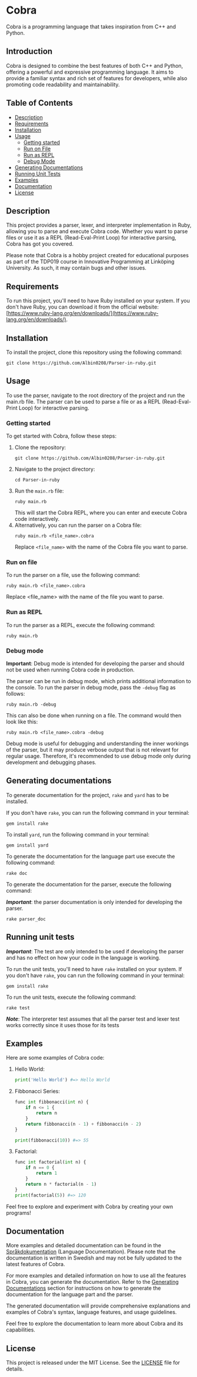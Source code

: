 # Cobra
Cobra is a programming language that takes inspiration from C++ and Python.

## Introduction
Cobra is designed to combine the best features of both C++ and Python, offering a powerful and expressive programming language. It aims to provide a familiar syntax and rich set of features for developers, while also promoting code readability and maintainability.


## Table of Contents
- [Description](#description)
- [Requirements](#requirements)
- [Installation](#installation)
- [Usage](#usage)
  - [Getting started](#getting-started)
  - [Run on File](#run-on-file)
  - [Run as REPL](#run-as-repl)
  - [Debug Mode](#debug-mode)
- [Generating Documentations](#generating-documentations)
- [Running Unit Tests](#running-unit-tests)
- [Examples](#examples)
- [Documentation](#documentation)
- [License](#license)

## Description
This project provides a parser, lexer, and interpreter implementation in Ruby, allowing you to parse and execute Cobra code. Whether you want to parse files or use it as a REPL (Read-Eval-Print Loop) for interactive parsing, Cobra has got you covered.

Please note that Cobra is a hobby project created for educational purposes as part of the TDP019 course in Innovative Programming at Linköping University. As such, it may contain bugs and other issues.

## Requirements

To run this project, you'll need to have Ruby installed on your system. If you don't have Ruby, you can download it from the official website: [https://www.ruby-lang.org/en/downloads/](https://www.ruby-lang.org/en/downloads/).

## Installation
To install the project, clone this repository using the following command:

```properties
git clone https://github.com/Albin0208/Parser-in-ruby.git
```

## Usage
To use the parser, navigate to the root directory of the project and run the main.rb file. The parser can be used to parse a file or as a REPL (Read-Eval-Print Loop) for interactive parsing.

### Getting started
To get started with Cobra, follow these steps:
1. Clone the repository:
   ```properties
   git clone https://github.com/Albin0208/Parser-in-ruby.git
   ```
2. Navigate to the project directory:
   ```properties
   cd Parser-in-ruby
   ```
3. Run the `main.rb` file:
   ```properties
   ruby main.rb
   ```
   This will start the Cobra REPL, where you can enter and execute Cobra code interactively.
4. Alternatively, you can run the parser on a Cobra file:
   ```properties
   ruby main.rb <file_name>.cobra
   ```
   Replace `<file_name>` with the name of the Cobra file you want to parse.


### Run on file
To run the parser on a file, use the following command:

```properties
ruby main.rb <file_name>.cobra
```

Replace <file_name> with the name of the file you want to parse.

### Run as REPL
To run the parser as a REPL, execute the following command:

```properties
ruby main.rb
```

### Debug mode

**Important**: Debug mode is intended for developing the parser and should not be used when running Cobra code in production.

The parser can be run in debug mode, which prints additional information to the console. To run the parser in debug mode, pass the ``-debug`` flag as follows:

```properties
ruby main.rb -debug
```

This can also be done when running on a file. The command would then look like this:

```properties
ruby main.rb <file_name>.cobra -debug
```

Debug mode is useful for debugging and understanding the inner workings of the parser, but it may produce verbose output that is not relevant for regular usage. Therefore, it's recommended to use debug mode only during development and debugging phases.

## Generating documentations
To generate documentation for the project, ``rake`` and ``yard`` has to be installed.

If you don't have ``rake``, you can run the following command in your terminal:

```properties
gem install rake
```

To install ``yard``, run the following command in your terminal:

```properties
gem install yard
```

To generate the documentation for the language part use execute the following command:

```properties
rake doc
```


To generate the documentation for the parser, execute the following command:

***Important***: the parser documentation is only intended for developing the parser.

```properties
rake parser_doc
```

## Running unit tests

***Important***: The test are only intended to be used if developing the parser and has no effect on how your code in the language is working.

To run the unit tests, you'll need to have ``rake`` installed on your system. If you don't have ``rake``, you can run the following command in your terminal:

```properties
gem install rake
```

To run the unit tests, execute the following command:

```properties
rake test
```

***Note***: The interpreter test assumes that all the parser test and lexer test works correctly since it uses those for its tests

## Examples
Here are some examples of Cobra code:

1. Hello World:
    ````python
    print('Hello World') #=> Hello World
    ````
2. Fibbonacci Series:
    ```python
    func int fibbonacci(int n) {
        if n <= 1 {
            return n
        }
        return fibbonacci(n - 1) + fibbonacci(n - 2)
    }

    print(fibbonacci(10)) #=> 55
    ```
3. Factorial:
    ````python
    func int factorial(int n) {
        if n == 0 {
            return 1
        }
        return n * factorial(n - 1)
    }
    print(factorial(5)) #=> 120
    ````

Feel free to explore and experiment with Cobra by creating your own programs!

## Documentation
More examples and detailed documentation can be found in the [Språkdokumentation](https://github.com/Albin0208/Parser-in-ruby/blob/master/documentation/spr%C3%A5kdokumentation/Cobra-Språkdokumentation.pdf) (Language Documentation). Please note that the documentation is written in Swedish and may not be fully updated to the latest features of Cobra.


For more examples and detailed information on how to use all the features in Cobra, you can generate the documentation. Refer to the [Generating Documentations](#generating-documentations) section for instructions on how to generate the documentation for the language part and the parser.

The generated documentation will provide comprehensive explanations and examples of Cobra's syntax, language features, and usage guidelines.

Feel free to explore the documentation to learn more about Cobra and its capabilities.

## License
This project is released under the MIT License. See the [LICENSE](https://github.com/Albin0208/Parser-in-ruby/blob/master/LICENSE) file for details.
